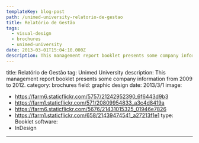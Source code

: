 ```yaml
---
templateKey: blog-post
path: /unimed-university-relatorio-de-gestao
title: Relatório de Gestão
tags:
  - visual-design
  - brochures
  - unimed-university
date: 2013-03-01T15:04:10.000Z
description: This management report booklet presents some company information from 2009 to 2012.
---
```


title: Relatório de Gestão
tag: Unimed University
description: This management report booklet presents some company information from 2009 to 2012.
category: brochures
field: graphic design
date: 2013/3/1
image:
- https://farm6.staticflickr.com/5757/21242952390_6f6443d9b3
- https://farm1.staticflickr.com/571/20809954833_a3c4d8419a
- https://farm6.staticflickr.com/5676/21431015325_01946e7826
- https://farm1.staticflickr.com/658/21439474541_a27213f1e1
type: Booklet
software:
- InDesign
---
